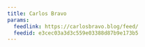 ```yaml
---
title: Carlos Bravo
params:
  feedlink: https://carlosbravo.blog/feed/
  feedid: e3cec03a3d3c559e03388d87b9e173b5
---
```

